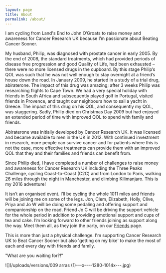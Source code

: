 ```yaml
---
layout: page
title: About
permalink: /about/
---
```



I am cycling from Land's End to John O’Groats to raise money and awareness for Cancer Research UK because I’m passionate about Beating Cancer Sooner.

My husband, Philip, was diagnosed with prostate cancer in early 2005. By the end of 2008, the standard treatments, which had provided periods of disease free progression and good Quality of Life, had been exhausted – there were no more licensed drugs in the cupboard. By this stage Philip’s QOL was such that he was not well enough to stay overnight at a friend’s house down the road. In January 2009, he started in a study of a trial drug, abiraterone. The impact of this drug was amazing; after 3 weeks Philip was researching flights to Cape Town. We had a very special holiday with friends in South Africa and subsequently played golf in Portugal, visited friends in Provence, and taught our neighbours how to sail a yacht in Greece. The impact of this drug on his QOL, and consequently my QOL, was staggering. Sadly, Philip died on Christmas Day 2009 but had enjoyed an extended period of time with improved QOL to spend with family and friends.

Abiraterone was initially developed by Cancer Research UK. It was licensed and became available to men in the UK in 2012. With continued investment in research, more people can survive cancer and for patients where this is not the case, more effective treatments can provide them with an improved QOL that they and their families and friends can benefit from.

Since Philip died, I have completed a number of challenges to raise money and awareness for Cancer Research UK including the Three Peaks Challenge, cycling Coast-to-Coast (C2C) and from London to Paris, walking 26 miles through the night in Manchester, and climbing Kilimanjaro. This is my 2016 adventure!

It isn’t an organised event. I’ll be cycling the whole 1011 miles and friends will be joining me on some of the legs. Jon, Clem, Elizabeth, Holly, Clive, Priya and Jo W will be doing some pedaling and offering support and companionship on the road. Friend Jo C will be driving the support vehicle for the whole period in addition to providing emotional support and cups of tea and cake. I’m looking forward to other friends joining as support along the way. Meet them all, as they join the party, on our [Friends](/friends/) page.

This is more than just a physical challenge. I'm supporting Cancer Research UK to Beat Cancer Sooner but also 'getting on my bike' to make the most of each and every day with friends and family.&nbsp;

"What are you waiting for?!"

![](/uploads/versions/009 arras &#40;1&#41;---x----1280-1014x---.jpg)